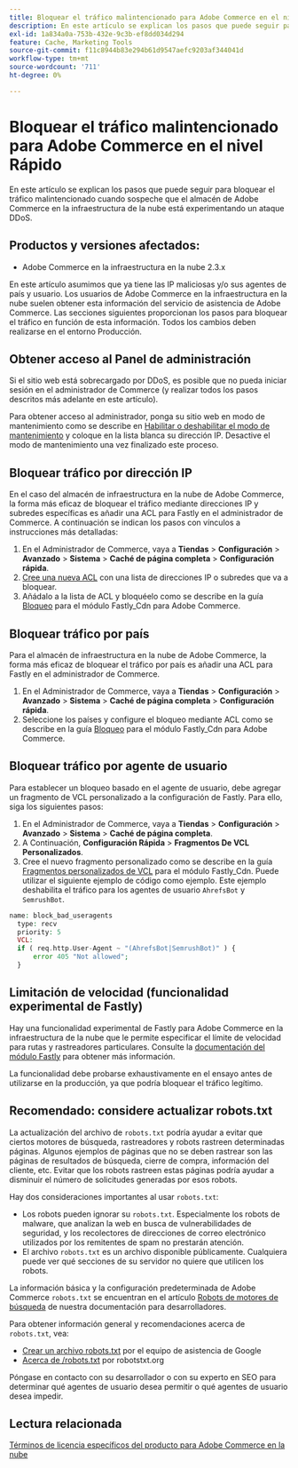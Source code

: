 ```yaml
---
title: Bloquear el tráfico malintencionado para Adobe Commerce en el nivel Rápido
description: En este artículo se explican los pasos que puede seguir para bloquear el tráfico malintencionado cuando sospeche que el almacén de Adobe Commerce en la infraestructura de la nube está experimentando un ataque DDoS.
exl-id: 1a834a0a-753b-432e-9c3b-ef8dd034d294
feature: Cache, Marketing Tools
source-git-commit: f11c8944b83e294b61d9547aefc9203af344041d
workflow-type: tm+mt
source-wordcount: '711'
ht-degree: 0%

---
```


# Bloquear el tráfico malintencionado para Adobe Commerce en el nivel Rápido

En este artículo se explican los pasos que puede seguir para bloquear el tráfico malintencionado cuando sospeche que el almacén de Adobe Commerce en la infraestructura de la nube está experimentando un ataque DDoS.

## Productos y versiones afectados:

* Adobe Commerce en la infraestructura en la nube 2.3.x

En este artículo asumimos que ya tiene las IP maliciosas y/o sus agentes de país y usuario. Los usuarios de Adobe Commerce en la infraestructura en la nube suelen obtener esta información del servicio de asistencia de Adobe Commerce. Las secciones siguientes proporcionan los pasos para bloquear el tráfico en función de esta información. Todos los cambios deben realizarse en el entorno Producción.

## Obtener acceso al Panel de administración

Si el sitio web está sobrecargado por DDoS, es posible que no pueda iniciar sesión en el administrador de Commerce (y realizar todos los pasos descritos más adelante en este artículo).

Para obtener acceso al administrador, ponga su sitio web en modo de mantenimiento como se describe en [Habilitar o deshabilitar el modo de mantenimiento](https://devdocs.magento.com/guides/v2.4/install-gde/install/cli/install-cli-subcommands-maint.html#instgde-cli-maint) y coloque en la lista blanca su dirección IP. Desactive el modo de mantenimiento una vez finalizado este proceso.

## Bloquear tráfico por dirección IP

En el caso del almacén de infraestructura en la nube de Adobe Commerce, la forma más eficaz de bloquear el tráfico mediante direcciones IP y subredes específicas es añadir una ACL para Fastly en el administrador de Commerce. A continuación se indican los pasos con vínculos a instrucciones más detalladas:

1. En el Administrador de Commerce, vaya a **Tiendas** > **Configuración** > **Avanzado** > **Sistema** > **Caché de página completa** > **Configuración rápida**.
1. [Cree una nueva ACL](https://github.com/fastly/fastly-magento2/blob/master/Documentation/Guides/ACL.md) con una lista de direcciones IP o subredes que va a bloquear.
1. Añádalo a la lista de ACL y bloquéelo como se describe en la guía [Bloqueo](https://github.com/fastly/fastly-magento2/blob/master/Documentation/Guides/BLOCKING.md) para el módulo Fastly\_Cdn para Adobe Commerce.

## Bloquear tráfico por país

Para el almacén de infraestructura en la nube de Adobe Commerce, la forma más eficaz de bloquear el tráfico por país es añadir una ACL para Fastly en el administrador de Commerce.

1. En el Administrador de Commerce, vaya a **Tiendas** > **Configuración** > **Avanzado** > **Sistema** > **Caché de página completa** > **Configuración rápida**.
1. Seleccione los países y configure el bloqueo mediante ACL como se describe en la guía [Bloqueo](https://github.com/fastly/fastly-magento2/blob/master/Documentation/Guides/BLOCKING.md) para el módulo Fastly\_Cdn para Adobe Commerce.

## Bloquear tráfico por agente de usuario

Para establecer un bloqueo basado en el agente de usuario, debe agregar un fragmento de VCL personalizado a la configuración de Fastly. Para ello, siga los siguientes pasos:

1. En el Administrador de Commerce, vaya a **Tiendas** > **Configuración** > **Avanzado** > **Sistema** > **Caché de página completa**.
1. A Continuación, **Configuración Rápida** > **Fragmentos De VCL Personalizados**.
1. Cree el nuevo fragmento personalizado como se describe en la guía [Fragmentos personalizados de VCL](https://github.com/fastly/fastly-magento2/blob/master/Documentation/Guides/CUSTOM-VCL-SNIPPETS.md) para el módulo Fastly\_Cdn. Puede utilizar el siguiente ejemplo de código como ejemplo. Este ejemplo deshabilita el tráfico para los agentes de usuario `AhrefsBot` y `SemrushBot`.

```php
name: block_bad_useragents
  type: recv
  priority: 5
  VCL:
  if ( req.http.User-Agent ~ "(AhrefsBot|SemrushBot)" ) {
      error 405 "Not allowed";
  }
```

## Limitación de velocidad (funcionalidad experimental de Fastly)

Hay una funcionalidad experimental de Fastly para Adobe Commerce en la infraestructura de la nube que le permite especificar el límite de velocidad para rutas y rastreadores particulares. Consulte la [documentación del módulo Fastly](https://github.com/fastly/fastly-magento2/blob/master/Documentation/Guides/RATE-LIMITING.md) para obtener más información.

La funcionalidad debe probarse exhaustivamente en el ensayo antes de utilizarse en la producción, ya que podría bloquear el tráfico legítimo.

## Recomendado: considere actualizar robots.txt

La actualización del archivo de `robots.txt` podría ayudar a evitar que ciertos motores de búsqueda, rastreadores y robots rastreen determinadas páginas. Algunos ejemplos de páginas que no se deben rastrear son las páginas de resultados de búsqueda, cierre de compra, información del cliente, etc. Evitar que los robots rastreen estas páginas podría ayudar a disminuir el número de solicitudes generadas por esos robots.

Hay dos consideraciones importantes al usar `robots.txt`:

* Los robots pueden ignorar su `robots.txt`. Especialmente los robots de malware, que analizan la web en busca de vulnerabilidades de seguridad, y los recolectores de direcciones de correo electrónico utilizados por los remitentes de spam no prestarán atención.
* El archivo `robots.txt` es un archivo disponible públicamente. Cualquiera puede ver qué secciones de su servidor no quiere que utilicen los robots.

La información básica y la configuración predeterminada de Adobe Commerce `robots.txt` se encuentran en el artículo [Robots de motores de búsqueda](https://docs.magento.com/m2/ee/user_guide/marketing/search-engine-robots.html) de nuestra documentación para desarrolladores.

Para obtener información general y recomendaciones acerca de `robots.txt`, vea:

* [Crear un archivo robots.txt](https://developers.google.com/search/docs/advanced/robots/create-robots-txt) por el equipo de asistencia de Google
* [Acerca de /robots.txt](https://www.robotstxt.org/robotstxt.html) por robotstxt.org

Póngase en contacto con su desarrollador o con su experto en SEO para determinar qué agentes de usuario desea permitir o qué agentes de usuario desea impedir.

## Lectura relacionada

[Términos de licencia específicos del producto para Adobe Commerce en la nube](https://www.adobe.com/content/dam/cc/en/legal/terms/enterprise/pdfs/PSLT-AdobeCommerceCloud-WW-2023v1.pdf)
